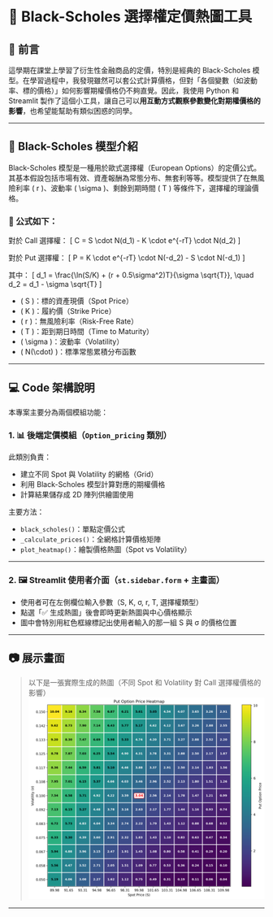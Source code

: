 # 🧮 Black-Scholes 選擇權定價熱圖工具

## 📘 前言

這學期在課堂上學習了衍生性金融商品的定價，特別是經典的 Black-Scholes 模型。在學習過程中，我發現雖然可以套公式計算價格，但對「各個變數（如波動率、標的價格）」如何影響期權價格仍不夠直覺。因此，我使用 Python 和 Streamlit 製作了這個小工具，讓自己可以**用互動方式觀察參數變化對期權價格的影響**，也希望能幫助有類似困惑的同學。

---

## 📐 Black-Scholes 模型介紹

Black-Scholes 模型是一種用於歐式選擇權（European Options）的定價公式。其基本假設包括市場有效、資產報酬為常態分布、無套利等等。模型提供了在無風險利率 \( r \)、波動率 \( \sigma \)、剩餘到期時間 \( T \) 等條件下，選擇權的理論價格。

### 📄 公式如下：

對於 Call 選擇權：
\[
C = S \cdot N(d_1) - K \cdot e^{-rT} \cdot N(d_2)
\]

對於 Put 選擇權：
\[
P = K \cdot e^{-rT} \cdot N(-d_2) - S \cdot N(-d_1)
\]

其中：
\[
d_1 = \frac{\ln(S/K) + (r + 0.5\sigma^2)T}{\sigma \sqrt{T}}, \quad
d_2 = d_1 - \sigma \sqrt{T}
\]

- \( S \)：標的資產現價（Spot Price）  
- \( K \)：履約價（Strike Price）  
- \( r \)：無風險利率（Risk-Free Rate）  
- \( T \)：距到期日時間（Time to Maturity）  
- \( \sigma \)：波動率（Volatility）  
- \( N(\cdot) \)：標準常態累積分布函數

---

## 💻 Code 架構說明

本專案主要分為兩個模組功能：

### 1. 📊 後端定價模組（`Option_pricing` 類別）

此類別負責：
- 建立不同 Spot 與 Volatility 的網格（Grid）
- 利用 Black-Scholes 模型計算對應的期權價格
- 計算結果儲存成 2D 陣列供繪圖使用

主要方法：
- `black_scholes()`：單點定價公式  
- `_calculate_prices()`：全網格計算價格矩陣  
- `plot_heatmap()`：繪製價格熱圖（Spot vs Volatility）

---

### 2. 🖼️ Streamlit 使用者介面（`st.sidebar.form` + 主畫面）

- 使用者可在左側欄位輸入參數（S, K, σ, r, T, 選擇權類型）
- 點選「✅ 生成熱圖」後會即時更新熱圖與中心價格顯示
- 圖中會特別用紅色框線標記出使用者輸入的那一組 S 與 σ 的價格位置

---

## 📷 展示畫面

> 以下是一張實際生成的熱圖（不同 Spot 和 Volatility 對 Call 選擇權價格的影響）  
> ![example](./image.png)

---
